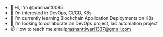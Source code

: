 - 👋 Hi, I’m @prashant0085
- 👀 I’m interested in DevOps, Ci/CD, K8s
- 🌱 I’m currently learning Blockchain Application Deployments on K8s
- 💞️ I’m looking to collaborate on DevOps project, Iac automation project
- 📫 How to reach me email<prashanttiwari1337@gmail.com>

<!---
prashant0085/prashant0085 is a ✨ special ✨ repository because its `README.md` (this file) appears on your GitHub profile.
You can click the Preview link to take a look at your changes.
--->
